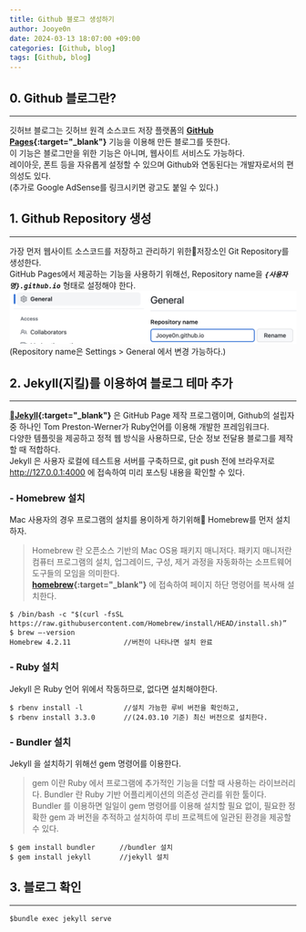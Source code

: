 ```yaml
---
title: Github 블로그 생성하기
author: Jooye0n
date: 2024-03-13 18:07:00 +09:00
categories: [Github, blog]
tags: [Github, blog]
---
```


## 0. Github 블로그란?
---
깃허브 블로그는 깃허브 원격 소스코드 저장 플랫폼의 **[GitHub Pages](https://pages.github.com/){:target="_blank"}** 기능을 이용해 만든 블로그를 뜻한다.   
이 기능은 블로그만을 위한 기능은 아니며, 웹사이트 서비스도 가능하다.  
레이아웃, 폰트 등을 자유롭게 설정할 수 있으며 Github와 연동된다는 개발자로서의 편의성도 있다.  
(추가로 Google AdSense를 링크시키면 광고도 붙일 수 있다.)


## 1. Github Repository 생성
---
가장 먼저 웹사이트 소스코드를 저장하고 관리하기 위한저장소인 Git Repository를 생성한다.  
GitHub Pages에서 제공하는 기능을 사용하기 위해선, Repository name을 ***`{사용자명}.github.io`*** 형태로 설정해야 한다.   
![](/assets/img/2024-03-13-Github-블로그-생성하기/rep-name.png)     
(Repository name은 Settings > General 에서 변경 가능하다.)


## 2. Jekyll(지킬)를 이용하여 블로그 테마 추가
---
**[Jekyll](https://jekyllrb-ko.github.io/){:target="_blank"}** 은 GitHub Page 제작 프로그램이며, Github의 설립자 중 하나인 Tom Preston-Werner가 Ruby언어를 이용해 개발한 프레임워크다.   
다양한 템플릿을 제공하고 정적 웹 방식을 사용하므로, 단순 정보 전달용 블로그를 제작할 때 적합하다.   
Jekyll 은 사용자 로컬에 테스트용 서버를 구축하므로, git push 전에 브라우저로 <http://127.0.0.1:4000> 에 접속하여 미리 포스팅 내용을 확인할 수 있다.   

### - Homebrew 설치
Mac 사용자의 경우 프로그램의 설치를 용이하게 하기위해 Homebrew를 먼저 설치하자.   
> Homebrew 란 오픈소스 기반의 Mac OS용 패키지 매니저다. 패키지 매니저란 컴퓨터 프로그램의 설치, 업그레이드, 구성, 제거 과정을 자동화하는 소프트웨어 도구들의 모임을 의미한다.   
**[homebrew](https://brew.sh/){:target="_blank"}** 에 접속하여 페이지 하단 명령어를 복사해 설치한다.
```shell
$ /bin/bash -c "$(curl -fsSL https://raw.githubusercontent.com/Homebrew/install/HEAD/install.sh)”
$ brew —-version   
Homebrew 4.2.11             //버전이 나타나면 설치 완료   
```

### - Ruby 설치
Jekyll 은 Ruby 언어 위에서 작동하므로, 없다면 설치해야한다.
```shell
$ rbenv install -l          //설치 가능한 루비 버전을 확인하고,
$ rbenv install 3.3.0       //(24.03.10 기준) 최신 버전으로 설치한다.
```

### - Bundler 설치
Jekyll 을 설치하기 위해선 gem 명령어를 이용한다.
> gem 이란 Ruby 에서 프로그램에 추가적인 기능을 더할 때 사용하는 라이브러리다.
> Bundler 란 Ruby 기반 어플리케이션의 의존성 관리를 위한 툴이다. Bundler 를 이용하면 일일이 gem 명령어를 이용해 설치할 필요 없이, 필요한 정확한 gem 과 버전을 추적하고 설치하여 루비 프로젝트에 일관된 환경을 제공할 수 있다.   
```shell
$ gem install bundler      //bundler 설치
$ gem install jekyll       //jekyll 설치
```

## 3. 블로그 확인
---

```shell
$bundle exec jekyll serve
```


